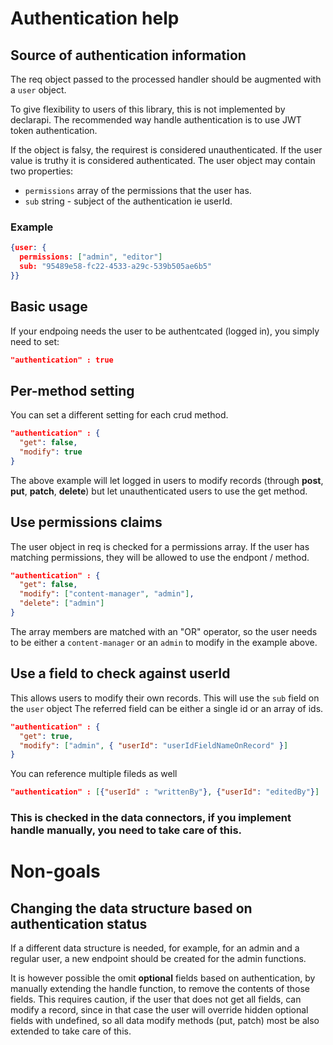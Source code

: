 Authentication help
=====================

Source of authentication information
------------------------------------
The req object passed to the processed handler should be augmented with a `user` object.

To give flexibility to users of this library, this is not implemented by declarapi.
The recommended way handle authentication is to use JWT token authentication.

If the object is falsy, the requirest is considered unauthenticated.
If the user value is truthy it is considered authenticated.
The user object may contain two properties:
- `permissions` array of the permissions that the user has.
- `sub` string - subject of the authentication ie userId.

### Example
```json
{user: {
  permissions: ["admin", "editor"]
  sub: "95489e58-fc22-4533-a29c-539b505ae6b5"
}}
```

Basic usage
-----------
If your endpoing needs the user to be authentcated (logged in),
you simply need to set:
```json
"authentication" : true
```

Per-method setting
------------------
You can set a different setting for each crud method.
```json
"authentication" : {
  "get": false,
  "modify": true
}
```
The above example will let logged in users to modify records (through __post__, __put__, __patch__, __delete__) but let unauthenticated users to use the get method.

Use permissions claims
----------------------
The user object in req is checked for a permissions array.
If the user has matching permissions, they will be allowed to use the endpont / method.
```json
"authentication" : {
  "get": false,
  "modify": ["content-manager", "admin"],
  "delete": ["admin"]
}
```
The array members are matched with an "OR" operator, so the user needs to be either a `content-manager` or an `admin` to modify in the example above.


Use a field to check against userId
-----------------------------------
This allows users to modify their own records.
This will use the `sub` field on the `user` object
The referred field can be either a single id or an array of ids.
```json
"authentication" : {
  "get": true,
  "modify": ["admin", { "userId": "userIdFieldNameOnRecord" }]
}
```
You can reference multiple fileds as well
```json
"authentication" : [{"userId" : "writtenBy"}, {"userId": "editedBy"}]
```

### This is checked in the data connectors, if you implement handle manually, you need to take care of this.

Non-goals
=========

Changing the data structure based on authentication status
----------------------------------------------------------
If a different data structure is needed,
for example, for an  admin and a regular user, a new endpoint
should be created for the admin functions.

It is however possible the omit **optional** fields based on authentication, by manually extending the handle function, to remove the contents of those fields. This requires caution, if the user that does not get all fields, can modify a record, since in that case the user will override hidden optional fields with undefined, so all data modify methods (put, patch) most be also extended to take care of this.
